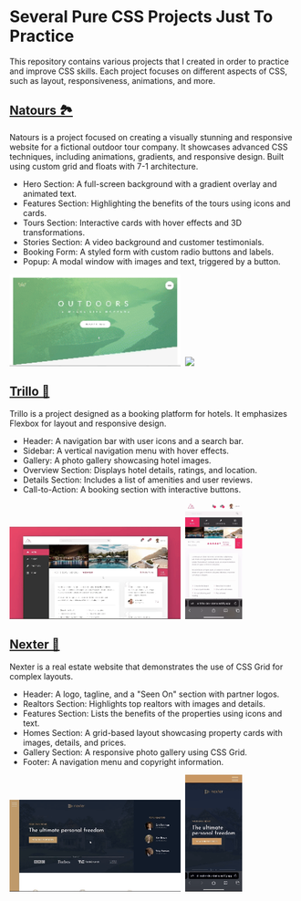 # Several Pure CSS Projects Just To Practice

This repository contains various projects that I created in order to practice and improve CSS skills. Each project focuses on different aspects of CSS, such as layout, responsiveness, animations, and more.

## [Natours 🏞️](https://natours-dev-demo.netlify.app)️

Natours is a project focused on creating a visually stunning and responsive website for a fictional outdoor tour company. It showcases advanced CSS techniques, including animations, gradients, and responsive design. Built using custom grid and floats with 7-1 architecture.

- Hero Section: A full-screen background with a gradient overlay and animated text.
- Features Section: Highlighting the benefits of the tours using icons and cards.
- Tours Section: Interactive cards with hover effects and 3D transformations.
- Stories Section: A video background and customer testimonials.
- Booking Form: A styled form with custom radio buttons and labels.
- Popup: A modal window with images and text, triggered by a button.

<kbd>
<img src="images/natours.gif" width="300" />
</kbd>
<kbd>
<img src="images/natours-small.gif" width="100" />
</kbd>

## [Trillo 🏨](https://trillo-dev-demo.netlify.app)

Trillo is a project designed as a booking platform for hotels. It emphasizes Flexbox for layout and responsive design.

- Header: A navigation bar with user icons and a search bar.
- Sidebar: A vertical navigation menu with hover effects.
- Gallery: A photo gallery showcasing hotel images.
- Overview Section: Displays hotel details, ratings, and location.
- Details Section: Includes a list of amenities and user reviews.
- Call-to-Action: A booking section with interactive buttons.

<kbd>
<img src="images/trillo.gif" width="300" />
</kbd>
<kbd>
<img src="images/trillo-small.gif" width="100" />
</kbd>

## [Nexter 🏡](https://nexter-dev-demo.netlify.app)

Nexter is a real estate website that demonstrates the use of CSS Grid for complex layouts.

- Header: A logo, tagline, and a "Seen On" section with partner logos.
- Realtors Section: Highlights top realtors with images and details.
- Features Section: Lists the benefits of the properties using icons and text.
- Homes Section: A grid-based layout showcasing property cards with images, details, and prices.
- Gallery Section: A responsive photo gallery using CSS Grid.
- Footer: A navigation menu and copyright information.

<kbd>
<img src="images/nexter.gif" width="300" />
</kbd>
<kbd>
<img src="images/nexter-small.gif" width="100" />
</kbd>
